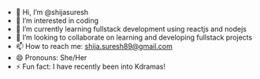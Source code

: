 - 👋 Hi, I’m @shijasuresh
- 👀 I’m interested in coding
- 🌱 I’m currently learning fullstack development using reactjs and nodejs
- 💞️ I’m looking to collaborate on learning and developing fullstack projects
- 📫 How to reach me: shija.suresh89@gmail.com
- 😄 Pronouns: She/Her
- ⚡ Fun fact: I have recently been into Kdramas!

<!---
shijasuresh/shijasuresh is a ✨ special ✨ repository because its `README.md` (this file) appears on your GitHub profile.
You can click the Preview link to take a look at your changes.
--->
